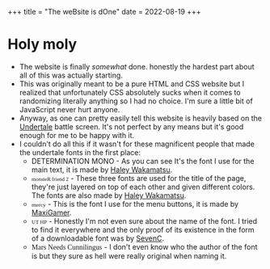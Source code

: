 +++
title = "The weBsite is dOne"
date = 2022-08-19
+++
<div class="box">

# Holy moly 

* The website is finally *somewhat* done. honestly the hardest part about all of this was actually starting.
* This was originally meant to be a pure HTML and CSS website but I realized that unfortunately
CSS absolutely sucks when it comes to randomizing literally anything so I had no choice. I'm sure a little bit of JavaScript never hurt anyone.
* Anyway, as one can pretty easily tell this website is heavily based on the [Undertale](https://undertale.com) battle screen. It's not perfect by any means but it's good enough for me to be happy with it.
* I couldn't do all this if it wasn't for these magnificent people that made the undertale fonts in the first place:
    * DETERMINATION MONO - As you can see It's the font I use for the main text, it is made by [Haley Wakamatsu](https://www.behance.net/gallery/31268855/Determination-Better-Undertale-Font).
    *  <span style="font-family: monsterf; font-size: 0.75em;">monsteR friend 2</span> - These three fonts are used for the title of the page, they're just layered on top of each other and given different colors. The fonts are also made by [Haley Wakamatsu](https://www.behance.net/gallery/100106185/Monster-Friend-2).
    * <span style="font-family: mercy; font-size: 0.8em">mercy</span> - This is the font I use for the menu buttons, it is made by [MaxiGamer](https://fontstruct.com/fontstructions/show/1021503/mercy-1).
    * <span style="font-family: hp; font-size: 0.75em;">UT HP</span> - Honestly I'm not even sure about the name of the font. I tried to find it everywhere and the only proof of its existence in the form of a downloadable font was by [SevenC](https://fontstruct.com/fontstructions/show/1695563/ut-hp-font).
    * <span style="font-family: mars">Mars Needs Cunnilingus</span> - I don't even know who the author of the font is but they sure as hell were really original when naming it.
</div>